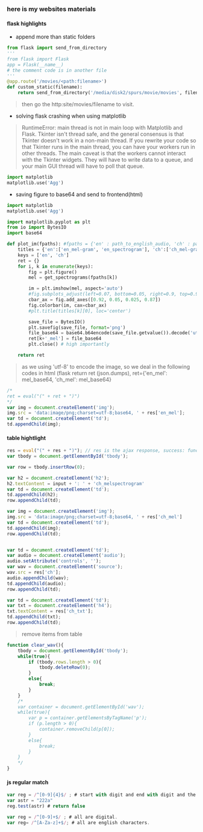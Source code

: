 ### here is my websites materials

#### flask highlights
- append more than static folders

```python
from flask import send_from_directory
'''
from flask import Flask
app = Flask(__name__)
# the comment code is in another file
'''
@app.route('/movies/<path:filename>')
def custom_static(filename):
    return send_from_directory('/media/disk2/spurs/movie/movies', filename)
```

> then go the http:site/movies/filename to visit.

- solving flask crashing when using matplotlib
> RuntimeError: main thread is not in main loop with Matplotlib and Flask. 
Tkinter isn't thread safe, and the general consensus is that Tkinter doesn't work in a non-main thread. 
If you rewrite your code so that Tkinter runs in the main thread, you can have your workers run in other threads.
The main caveat is that the workers cannot interact with the Tkinter widgets. They will have to write data to a queue, and your main GUI thread will have to poll that queue.

```python
import matplotlib
matplotlib.use('Agg')
```

- saving figure to base64 and send to frontend(html)
```python
import matplotlib
matplotlib.use('Agg')

import matplotlib.pyplot as plt
from io import BytesIO
import base64

def plot_im(fpaths): #fpaths = {'en' : path_to_english_audio, 'ch' : path_to_chinese_audio}
    titles = {'en':['en_mel-gram', 'en_spectrogram'], 'ch':['ch_mel-gram', 'ch_spectrogram']}
    keys = ['en', 'ch']
    ret = {}
    for i, k in enumerate(keys):
        fig = plt.figure()
        mel = get_spectrograms(fpaths[k])

        im = plt.imshow(mel, aspect='auto')
        #fig.subplots_adjust(left=0.07, bottom=0.05, right=0.9, top=0.92, wspace=0.18, hspace=0.30)
        cbar_ax = fig.add_axes([0.92, 0.05, 0.025, 0.87])
        fig.colorbar(im, cax=cbar_ax)
        #plt.title(titles[k][0], loc='center')

        save_file = BytesIO()
        plt.savefig(save_file, format='png')
        file_base64 = base64.b64encode(save_file.getvalue()).decode('utf-8')
        ret[k+'_mel'] = file_base64
        plt.close() # high importantly

    return ret

```

> as we using 'utf-8' to encode the image, so we deal in the following codes in html (flask return ret (json.dumps), ret={'en_mel': mel_base64, 'ch_mel': mel_base64}

``` js
/*
ret = eval("(" + ret + ")")
*/
var img = document.createElement('img');
img.src = 'data:image/png;charset=utf-8;base64, ' + res['en_mel'];
var td = document.createElement('td');
td.appendChild(img);

```

#### table hightlight
```js
res = eval("(" + res + ")"); // res is the ajax response, success: function(res){}
var tbody = document.getElementById('tbody');

var row = tbody.insertRow(0);

var h2 = document.createElement('h2');
h2.textContent = input + ': ' + 'ch_melspectrogram'
var td = document.createElement('td');
td.appendChild(h2);
row.appendChild(td);

var img = document.createElement('img');
img.src = 'data:image/png;charset=utf-8;base64, ' + res['ch_mel']
var td = document.createElement('td');
td.appendChild(img);
row.appendChild(td);


var td = document.createElement('td');
var audio = document.createElement('audio');
audio.setAttribute('controls', '');
var wav = document.createElement('source');
wav.src = res['ch'];
audio.appendChild(wav);
td.appendChild(audio);
row.appendChild(td);

var td = document.createElement('td');
var txt = document.createElement('h4');
txt.textContent = res['ch_txt'];
td.appendChild(txt);
row.appendChild(td);

```

> remove items from table
```js
function clear_wav(){
    tbody = document.getElementById('tbody');
    while(true){
        if (tbody.rows.length > 0){
            tbody.deleteRow(0);
        }
        else{
            break;
        }
    }
    /*
    var container = document.getElementById('wav');
    while(true){
        var p = container.getElementsByTagName('p');
        if (p.length > 0){
            container.removeChild(p[0]);
        }
        else{
            break;
        }
    }
    */
}
```

#### js regular match
```js
var reg = /^[0-9]{4}$/ ; # start with digit and end with digit and the total length is four and all characters are digital.
var astr = "222a"
reg.test(astr) # return false

var reg = /^[0-9]+$/ ; # all are digital.
var reg= /^[A-Za-z]+$/; # all are english characters.

```
